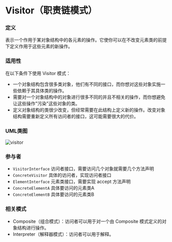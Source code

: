# Visitor（职责链模式）

### 定义
表示一个作用于某对象结构中的各元素的操作。它使你可以在不改变元素类的前提下定义作用于这些元素的新操作。

### 适用性
在以下条件下使用 Visitor 模式：
* 一个对象结构包含很多类对象，他们有不同的接口，而你想对这些对象实施一些依赖于其具体类的操作。
* 需要对一个对象结构中的对象进行很多不同的并且不相关的操作，而你想避免让这些操作"污染"这些对象的类。
* 定义对象结构的类很少改变，但经常需要在此结构上定义新的操作。改变对象结构需要重新定义所有访问者的接口，这可能需要很大的代价。

### UML类图
![visitor](http://ohtd7tndv.bkt.clouddn.com/dp_visitor.png)

### 参与者
* `VisitorInterface` 访问者接口，需要访问几个对象就需要几个方法声明
* `ConcreteVisitor` 具体的访问者，实现访问者接口
* `ElementInterface` 元素类接口，需要实现 accept 方法声明
* `ConcreteElementA` 具体要访问的元素类A
* `ConcreteElementB` 具体要访问的元素类B

### 相关模式
* Composite（组合模式）：访问者可以用于对一个由 Composite 模式定义的对象结构进行操作。
* Interpreter（解释器模式）：访问者可以用于解释。